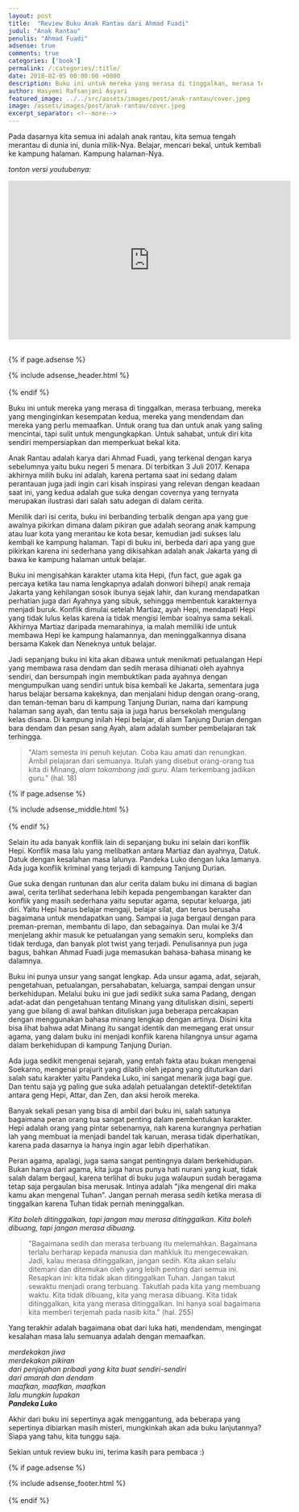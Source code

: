 ```yaml
---
layout: post
title:  "Review Buku Anak Rantau dari Ahmad Fuadi"
judul: "Anak Rantau"
penulis: "Ahmad Fuadi"
adsense: true
comments: true
categories: ['book']
permalink: /:categories/:title/
date: 2018-02-05 00:00:00 +0800
description: Buku ini untuk mereka yang merasa di tinggalkan, merasa terbuang, mereka yang menginginkan kesempatan kedua, mereka yang mendendam dan mereka yang perlu memaafkan. Untuk orang tua dan untuk anak yang saling mencintai, tapi sulit untuk mengungkapkan. Untuk sahabat, untuk diri kita sendiri mempersiapkan dan memperkuat bekal kita.
author: Hasyemi Rafsanjani Asyari
featured_image: ../../src/assets/images/post/anak-rantau/cover.jpeg
image: /assets/images/post/anak-rantau/cover.jpeg
excerpt_separator: <!--more-->
---
```


<p class="intro">Pada dasarnya kita semua ini adalah anak rantau, kita semua tengah merantau di dunia ini, dunia milik-Nya. Belajar, mencari bekal, untuk kembali ke kampung halaman. Kampung halaman-Nya.</p>

_tonton versi youtubenya:_
<div class="embed-responsive">
	<iframe width="560" height="315" src="https://www.youtube.com/embed/42DYMt3-xqo?rel=0" frameborder="0" allow="autoplay; encrypted-media" allowfullscreen></iframe>
</div>
<br/>

{% if page.adsense %}
<div class="ads">
	{% include adsense_header.html %}
</div>
<br/>
{% endif %}

Buku ini untuk mereka yang merasa di tinggalkan, merasa terbuang, mereka yang menginginkan kesempatan kedua, mereka yang mendendam dan mereka yang perlu memaafkan. Untuk orang tua dan untuk anak yang saling mencintai, tapi sulit untuk mengungkapkan. Untuk sahabat, untuk diri kita sendiri mempersiapkan dan memperkuat bekal kita.

Anak Rantau adalah karya dari Ahmad Fuadi, yang terkenal dengan karya sebelumnya yaitu buku negeri 5 menara. Di terbitkan 3 Juli 2017. Kenapa akhirnya milih buku ini adalah, karena pertama saat ini sedang dalam perantauan juga jadi ingin cari kisah inspirasi yang relevan dengan keadaan saat ini, yang kedua adalah gue suka dengan covernya yang ternyata merupakan ilustrasi dari salah satu adegan di dalam cerita.

Menilik dari isi cerita, buku ini berbanding terbalik dengan apa yang gue awalnya pikirkan dimana dalam pikiran gue adalah seorang anak kampung atau luar kota yang merantau ke kota besar, kemudian jadi sukses lalu kembali ke kampung halaman. Tapi di buku ini, berbeda dari apa yang gue pikirkan karena ini sederhana yang dikisahkan adalah anak Jakarta yang di bawa ke kampung halaman untuk belajar. 

Buku ini mengisahkan karakter utama kita Hepi, (fun fact, gue agak ga percaya ketika tau nama lengkapnya adalah donwori bihepi) anak remaja Jakarta yang kehilangan sosok ibunya sejak lahir, dan kurang mendapatkan perhatian juga dari Ayahnya yang sibuk, sehingga membentuk karakternya menjadi buruk. Konflik dimulai setelah Martiaz, ayah Hepi, mendapati Hepi yang tidak lulus kelas karena ia tidak mengisi lembar soalnya sama sekali.
Akhirnya Martiaz daripada memarahinya, ia malah memiliki ide untuk membawa Hepi ke kampung halamannya, dan meninggalkannya disana bersama Kakek dan Neneknya untuk belajar.

Jadi sepanjang buku ini kita akan dibawa untuk menikmati petualangan Hepi yang membawa rasa dendam dan sedih merasa dihianati oleh ayahnya sendiri, dan bersumpah ingin membuktikan pada ayahnya dengan mengumpulkan uang sendiri untuk bisa kembali ke Jakarta, sementara juga harus belajar bersama kakeknya, dan menjalani hidup dengan orang-orang, dan teman-teman baru di kampung Tanjung Durian, nama dari kampung halaman sang ayah, dan tentu saja ia juga harus bersekolah mengulang kelas disana. Di kampung inilah Hepi belajar, di alam Tanjung Durian dengan bara dendam dan pesan sang Ayah, alam adalah sumber pembelajaran tak terhingga.

>"Alam semesta ini penuh kejutan. Coba kau amati dan renungkan. Ambil pelajaran dari semuanya. Itulah yang disebut orang-orang tua kita di Minang, _alam takambang jadi guru_. Alam terkembang jadikan guru." (hal. 18)

{% if page.adsense %}
<div class="ads">
	{% include adsense_middle.html %}
</div>
<br/>
{% endif %}

Selain itu ada banyak konflik lain di sepanjang buku ini selain dari konflik Hepi. Konflik masa lalu yang melibatkan antara Martiaz dan ayahnya, Datuk. Datuk dengan kesalahan masa lalunya. Pandeka Luko dengan luka lamanya. Ada juga konflik kriminal yang terjadi di kampung Tanjung Durian.

Gue suka dengan runtunan dan alur cerita dalam buku ini dimana di bagian awal, cerita terlihat sederhana lebih kepada pengembangan karakter dan konflik yang masih sederhana yaitu seputar agama, seputar keluarga, jati diri. Yaitu Hepi harus belajar mengaji, belajar silat, dan terus berusaha bagaimana untuk mendapatkan uang. Sampai ia juga bergaul dengan para preman-preman, membantu di lapo, dan sebagainya. Dan mulai ke 3/4 menjelang akhir masuk ke petualangan yang semakin seru, kompleks dan tidak terduga, dan banyak plot twist yang terjadi. Penulisannya pun juga bagus, bahkan Ahmad Fuadi juga memasukan bahasa-bahasa minang ke dalamnya.

Buku ini punya unsur yang sangat lengkap. Ada unsur agama, adat, sejarah, pengetahuan, petualangan, persahabatan, keluarga, sampai dengan unsur berkehidupan. Melalui buku ini gue jadi sedikit suka sama Padang, dengan adat-adat dan pengetahuan tentang Minang yang dituliskan disini, seperti yang gue bilang di awal bahkan dituliskan juga beberapa percakapan dengan menggunakan bahasa minang lengkap dengan artinya. Disini kita bisa lihat bahwa adat Minang itu sangat identik dan memegang erat unsur agama, yang dalam buku ini menjadi konflik karena hilangnya unsur agama dalam berkehidupan di kampung Tanjung Durian.

Ada juga sedikit mengenai sejarah, yang entah fakta atau bukan mengenai Soekarno, mengenai prajurit yang dilatih oleh jepang yang dituturkan dari salah satu karakter yaitu Pandeka Luko, ini sangat menarik juga bagi gue. Dan tentu saja yg paling gue suka adalah petualangan detektif-detektifan antara geng Hepi, Attar, dan Zen, dan aksi heroik mereka.

Banyak sekali pesan yang bisa di ambil dari buku ini, salah satunya bagaimana peran orang tua sangat penting dalam pembentukan karakter. Hepi adalah orang yang pintar sebenarnya, nah karena kurangnya perhatian lah yang membuat ia menjadi bandel tak karuan, merasa tidak diperhatikan, karena pada dasarnya ia hanya ingin agar lebih diperhatikan.

Peran agama, apalagi, juga sama sangat pentingnya dalam berkehidupan. Bukan hanya dari agama, kita juga harus punya hati nurani yang kuat, tidak salah dalam bergaul, karena terlihat di buku juga walaupun sudah beragama tetap saja pergaulan bisa merusak. Intinya adalah "jika mengenal diri maka kamu akan mengenal Tuhan". Jangan pernah merasa sedih ketika merasa di tinggalkan karena Tuhan tidak pernah meninggalkan.

_Kita boleh ditinggalkan, tapi jangan mau merasa ditinggalkan. Kita boleh dibuang, tapi jangan merasa dibuang._

>"Bagaimana sedih dan merasa terbuang itu melemahkan. Bagaimana terlalu berharap kepada manusia dan mahkluk itu mengecewakan. Jadi, kalau merasa ditinggalkan, jangan sedih. Kita akan selalu ditemani dan ditemukan oleh yang lebih penting dari semua ini. Resapkan ini: kita tidak akan ditinggalkan Tuhan. Jangan takut sewaktu menjadi orang terbuang. Takutlah pada kita yang membuang waktu. Kita tidak dibuang, kita yang merasa dibuang. Kita tidak ditinggalkan, kita yang merasa ditinggalkan. Ini hanya soal bagaimana kita memberi terjemah pada nasib kita." (hal. 255)

Yang terakhir adalah bagaimana obat dari luka hati, mendendam, mengingat kesalahan masa lalu semuanya adalah dengan memaafkan.

_merdekakan jiwa_ <br/>
_merdekakan pikiran_ <br/>
_dari penjajahan pribadi yang kita buat sendiri-sendiri_ <br/>
_dari amarah dan dendam_ <br/>
_maafkan, maafkan, maafkan_ <br/>
_lalu mungkin lupakan_ <br/>
___Pandeka Luko___

Akhir dari buku ini sepertinya agak menggantung, ada beberapa yang sepertinya dibiarkan masih misteri, mungkinkah akan ada buku lanjutannya? Siapa yang tahu, kita tunggu saja.

Sekian untuk review buku ini, terima kasih para pembaca  :)

{% if page.adsense %}
<div class="ads">
	{% include adsense_footer.html %}
</div>
<br/>
{% endif %}